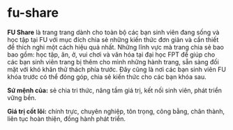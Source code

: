 # fu-share

**FU Share** là trang trang dành cho toàn bộ các bạn sinh viên đang sống và học tập tại FU với mục đích chia sẻ những kiến thức đơn giản và cần thiết để thích nghi một cách hiệu quả nhất. Những lĩnh vực mà trang chia sẻ bao bao gồm: học tập, ăn, ở, vui chơi và văn hóa tại đại học FPT để giúp cho các bạn sinh viên trang bị thêm cho mình những hành trang, sẵn sàng đối mặt với khó khăn thử thách phía trước.
Đây cũng là nơi các bạn sinh viên FU khóa trước có thể đóng góp, chia sẻ kiến thức cho các bạn khóa sau.

**Sứ mệnh của:** sẻ chia tri thức, nâng tầm giá trị, kết nối sinh viên, phát triển vững bền.

**Giá trị cốt lõi:** chính trực, chuyên nghiệp, tôn trọng, công bằng, chân thành, liên tục hoàn thiện, đồng hành phát triển.
